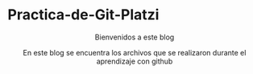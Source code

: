 # Practica-de-Git-Platzi
<div align=center>
<p align=center>Bienvenidos a este blog</p>
<p>En este blog se encuentra los archivos que se realizaron durante el aprendizaje con github</p>
</div>

 
